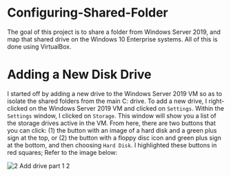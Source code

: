 # Configuring-Shared-Folder

The goal of this project is to share a folder from Windows Server 2019, and map that shared drive on the Windows 10 Enterprise systems. All of this is done using VirtualBox.

# Adding a New Disk Drive

I started off by adding a new drive to the Windows Server 2019 VM so as to isolate the shared folders from the main C: drive. To add a new drive, I right-clicked on the Windows Server 2019 VM and clicked on `Settings`. Within the `Settings` window, I clicked on `Storage`. This window will show you a list of the storage drives active in the VM. From here, there are two buttons that you can click: (1) the button with an image of a hard disk and a green plus sign at the top, or (2) the button with a floppy disc icon and green plus sign at the bottom, and then choosing `Hard Disk`. I highlighted these buttons in red squares; Refer to the image below:

![2  Add drive part 1 2](https://github.com/johnnyh209/Configuring-Shared-Folder/assets/33064730/0cfd0d30-d082-4217-98ec-e3f651d1ab05)
